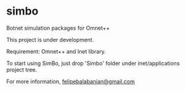 # simbo
Botnet simulation packages for Omnet++

This project is under development.

Requirement: Omnet++ and Inet library.

To start using SimBo, just drop 'Simbo' folder under inet/applications project tree.

For more information, felipebalabanian@gmail.com
